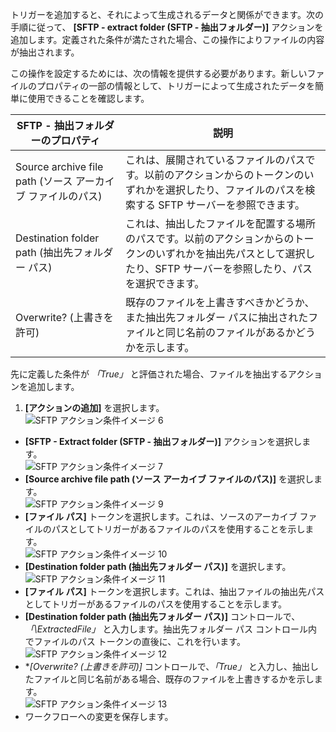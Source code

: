 トリガーを追加すると、それによって生成されるデータと関係ができます。次の手順に従って、 **[SFTP - extract folder (SFTP - 抽出フォルダー)]** アクションを追加します。定義された条件が満たされた場合、この操作によりファイルの内容が抽出されます。

この操作を設定するためには、次の情報を提供する必要があります。新しいファイルのプロパティの一部の情報として、トリガーによって生成されたデータを簡単に使用できることを確認します。

|SFTP - 抽出フォルダーのプロパティ|説明|
|---|---|
|Source archive file path (ソース アーカイブ ファイルのパス)|これは、展開されているファイルのパスです。以前のアクションからのトークンのいずれかを選択したり、ファイルのパスを検索する SFTP サーバーを参照できます。|
|Destination folder path (抽出先フォルダー パス)|これは、抽出したファイルを配置する場所のパスです。以前のアクションからのトークンのいずれかを抽出先パスとして選択したり、SFTP サーバーを参照したり、パスを選択できます。|
|Overwrite? (上書きを許可)|既存のファイルを上書きすべきかどうか、また抽出先フォルダー パスに抽出されたファイルと同じ名前のファイルがあるかどうかを示します。|

先に定義した条件が *「True」* と評価された場合、ファイルを抽出するアクションを追加します。

1. **[アクションの追加]** を選択します。  
![SFTP アクション条件イメージ 6](./media/connectors-create-api-sftp/condition-6.png)  
- **[SFTP - Extract folder (SFTP - 抽出フォルダー)]** アクションを選択します。  
![SFTP アクション条件イメージ 7](./media/connectors-create-api-sftp/condition-7.png)  
- **[Source archive file path (ソース アーカイブ ファイルのパス)]** を選択します。  
![SFTP アクション条件イメージ 9](./media/connectors-create-api-sftp/condition-9.png)  
- **[ファイル パス]** トークンを選択します。これは、ソースのアーカイブ ファイルのパスとしてトリガーがあるファイルのパスを使用することを示します。  
![SFTP アクション条件イメージ 10](./media/connectors-create-api-sftp/condition-10.png)  
- **[Destination folder path (抽出先フォルダー パス)]** を選択します。  
![SFTP アクション条件イメージ 11](./media/connectors-create-api-sftp/condition-11.png)  
- **[ファイル パス]** トークンを選択します。これは、抽出ファイルの抽出先パスとしてトリガーがあるファイルのパスを使用することを示します。
- **[Destination folder path (抽出先フォルダー パス)]** コントロールで、*「\\ExtractedFile」* と入力します。抽出先フォルダー パス コントロール内でファイルのパス トークンの直後に、これを行います。  
![SFTP アクション条件イメージ 12](./media/connectors-create-api-sftp/condition-12.png)  
- **[Overwrite? (上書きを許可)]* コントロールで、*「True」* と入力し、抽出したファイルと同じ名前がある場合、既存のファイルを上書きするかを示します。  
![SFTP アクション条件イメージ 13](./media/connectors-create-api-sftp/condition-13.png)  
- ワークフローへの変更を保存します。

<!---HONumber=AcomDC_0727_2016-->
